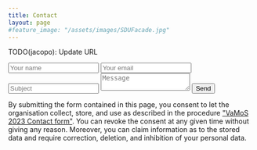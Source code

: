 ```yaml
---
title: Contact
layout: page
#feature_image: "/assets/images/SDUFacade.jpg"
---
```


TODO(jacopo): Update URL

<form action="https://formspree.io/cybersecuritydays@sdu.dk" method="POST">
  <input type="text" name="name" placeholder="Your name">
  <input type="email" name="_replyto" placeholder="Your email">
  <input type="text" name="subject" placeholder="Subject">
  <textarea name="message" placeholder="Message"></textarea>
  <input type="submit" value="Send">
</form>

By submitting the form contained in this page, you consent to let the organisation collect, store, and use as described in the procedure <a href="/gdpr_contact" target="_blank">"VaMoS 2023 Contact form"</a>. You can revoke the consent at any given time without giving any reason. Moreover, you can claim information as to the stored data and require correction, deletion, and inhibition of your personal data.
